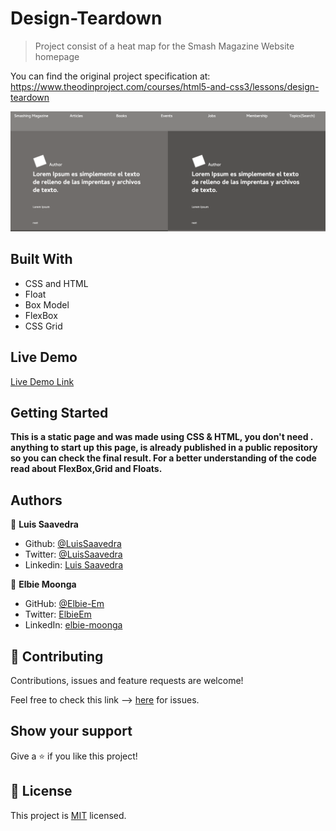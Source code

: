 # Design-Teardown 
> Project consist of a heat map for the Smash Magazine Website homepage

You can find the original project specification at: https://www.theodinproject.com/courses/html5-and-css3/lessons/design-teardown

![screenshot](./assets/screenshot_img.png)

## Built With

- CSS and HTML
- Float
- Box Model
- FlexBox
- CSS Grid

## Live Demo

[Live Demo Link](https://rawcdn.githack.com/nriqu322/Desgin-teardown/c08b1615202f572b5b18971a9f10909f1620f19a/index.html)


## Getting Started

**This is a static page and was made using  CSS & HTML, you don't need .**
**anything to start up this page, is already published in a public repository so you can check the final result. For a better understanding of the code read about FlexBox,Grid and Floats.**


## Authors

👤 **Luis Saavedra**

- Github: [@LuisSaavedra](https://github.com/nriqu322)
- Twitter: [@LuisSaavedra](https://twitter.com/nriqu322)
- Linkedin: [Luis Saavedra](https://linkedin.com/in/luis-saavedra-sanchez/)

👤 **Elbie Moonga**

- GitHub: [@Elbie-Em](https://github.com/Elbie-em)
- Twitter: [ElbieEm](https://twitter.com/ElbieEm)
- LinkedIn: [elbie-moonga](https://www.linkedin.com/in/elbie-moonga-253bbb12b/)


## 🤝 Contributing

Contributions, issues and feature requests are welcome!

Feel free to check this link --> [here](https://github.com/nriqu322/Desgin-teardown/issues) for issues.

## Show your support

Give a ⭐️ if you like this project!


## 📝 License

This project is [MIT](lic.url) licensed.
